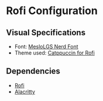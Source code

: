 # Rofi Configuration

## Visual Specifications

- Font: [MesloLGS Nerd Font](https://www.nerdfonts.com/)
- Theme used: [Catppuccin for Rofi](https://github.com/catppuccin/rofi)

## Dependencies

- [Rofi](https://davatorium.github.io/rofi/)
- [Alacritty](https://alacritty.org/)
